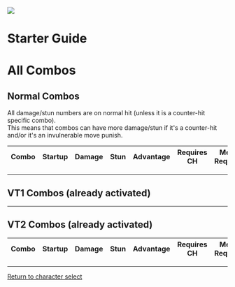 ![](https://us.streetfighter.com/wp-content/uploads/2019/07/featured-lucia.jpg)

# Starter Guide

# All Combos  

## Normal Combos  

All damage/stun numbers are on normal hit (unless it is a counter-hit specific combo).  
This means that combos can have more damage/stun if it's a counter-hit and/or it's an invulnerable move punish.  

| Combo                                                            | Startup | Damage | Stun | Advantage | Requires CH | Meter Required | Notes                                   |
| ---------------------------------------------------------------- | ------- | ------ | ---- | --------- | ----------- | -------------- | --------------------------------------- |


---

## VT1 Combos (already activated)  


---

## VT2 Combos (already activated)  

| Combo                                                            | Startup | Damage | Stun | Advantage | Requires CH | Meter Required | Notes                                   |
| ---------------------------------------------------------------- | ------- | ------ | ---- | --------- | ----------- | -------------- | --------------------------------------- |

---

[Return to character select](./index.md)  